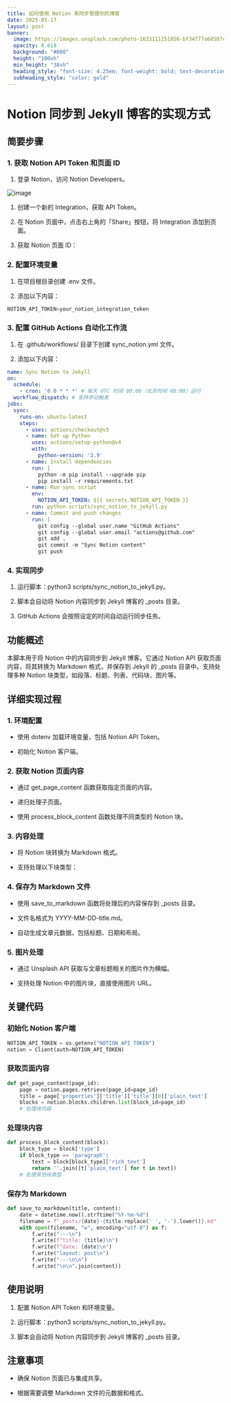 ```yaml
---
title: 如何使用 Notion 来同步管理你的博客
date: 2025-05-17
layout: post
banner:
  image: https://images.unsplash.com/photo-1633111151056-bf34f77a6850?crop=entropy&cs=tinysrgb&fit=max&fm=jpg&ixid=M3w2OTIwMzJ8MHwxfHJhbmRvbXx8fHx8fHx8fDE3NDc0NTEzMTZ8&ixlib=rb-4.1.0&q=80&w=1080
  opacity: 0.618
  background: "#000"
  height: "100vh"
  min_height: "38vh"
  heading_style: "font-size: 4.25em; font-weight: bold; text-decoration: underline"
  subheading_style: "color: gold"
---
```


# Notion 同步到 Jekyll 博客的实现方式

## 简要步骤

### 1. 获取 Notion API Token 和页面 ID

1. 登录 Notion，访问 Notion Developers。

![image](https://prod-files-secure.s3.us-west-2.amazonaws.com/a7a0cc5a-89b9-4cda-8686-1fba0ca52f40/d19c1afe-dea5-4312-9333-786b0ba83054/image.png?X-Amz-Algorithm=AWS4-HMAC-SHA256&X-Amz-Content-Sha256=UNSIGNED-PAYLOAD&X-Amz-Credential=ASIAZI2LB4667WFQBCWU%2F20250517%2Fus-west-2%2Fs3%2Faws4_request&X-Amz-Date=20250517T030835Z&X-Amz-Expires=3600&X-Amz-Security-Token=IQoJb3JpZ2luX2VjEJv%2F%2F%2F%2F%2F%2F%2F%2F%2F%2FwEaCXVzLXdlc3QtMiJGMEQCIEGWaEZfw2yg1XxNkhC2UqLNVQ7Hjy6pFz2u1lOVS5PBAiAl8CiySOup%2FyOJsnzPe8aaM%2FuBJfyo6nct1WpY9I9tRCr%2FAwhUEAAaDDYzNzQyMzE4MzgwNSIMkEANbTF1EP7wo57xKtwDGXMifSiruRN0ycpf%2BJ%2Bk5L1vyuEGU3n839WJ%2BqTQjM8K3vPxNDWtskNHDpElbPoBACoFLZOkXYq2XOzc82hICPxyccj62e%2BDCrakBPjguMk3ndQSIi35YFA%2FDYXG8wD%2FC07A6Uu7CEkBwR%2BuTtBPyU61tKbMFD16sXV4QP%2FG03UWzXyISt3Vzi2tlFvwTkjo1FqcdHoOpR9mTdWdrOaYFxA2YDwo6MB%2FsZJKQmLEng5jtxHcqu7I3NK0VNqABmlDEkyexsPknlGcPGOanNJ2kJQDu5U1f%2Fqg4GRSGwQTdZD%2BjAeny%2F2b4yH0Jg60PtWrFGsaSfQT9CNMqfcWHONID%2B2z7nLRnq9zGjggL%2FGzguUUNZE1%2Fu1vIIsKdqkO4JScvMkHLHhn7rC6sMqYeW44xqQGP8kCGrrZ30duYLXKQyfs6qz8ITn0d2z9yadpkLExF%2BXm6imjpfKwJnCfSTd51qaTTS2wGJ1K6dZHvJF9waNoug9YqksXB2wC7EH6rUfXj9QAGf5zw7s9WjzM%2FaazHKgSnhz2zFX7fgiX0i3VdQofR7IbbMZ7KDLW29tYajPuhcclqNN4yy4MAg4CFpjIwF7GEacF5E9AlML9QRe8MyR1hSyayOm8QpHpg3AwvvefwQY6pgEP8oL3fNnwCNH%2Bb7YB6LWQVVXAd9kz8eSWnFLPlcZ%2FwkscxBZpJ%2BdZuRJTlh2dLU4%2BpRUblhmJFF9tNlVGEZZde4%2FbVv6YyQ6txQ8fHlaA8mER%2B2vSPNTK%2BtqbUxioauCdohBK93GtpkOkhJDfXQgNF0Bm1k10b9m8wVaga%2F3IVEAxtB3zWkjOKOO6bHsbLOYLAMzWdC6Na5rmMbw4A4Um8VLyySQi&X-Amz-Signature=ec1b2d77e280ff8d11fb1808900a076328d9ee12c6f2306e3eb2951db52a6af7&X-Amz-SignedHeaders=host&x-id=GetObject)

1. 创建一个新的 Integration，获取 API Token。

1. 在 Notion 页面中，点击右上角的「Share」按钮，将 Integration 添加到页面。

1. 获取 Notion 页面 ID：


### 2. 配置环境变量

1. 在项目根目录创建 .env 文件。

1. 添加以下内容：

```javascript
NOTION_API_TOKEN=your_notion_integration_token
```

### 3. 配置 GitHub Actions 自动化工作流

1. 在 .github/workflows/ 目录下创建 sync_notion.yml 文件。

1. 添加以下内容：

```yaml
name: Sync Notion to Jekyll
on:
  schedule:
    - cron: '0 0 * * *' # 每天 UTC 时间 00:00（北京时间 08:00）运行
  workflow_dispatch: # 支持手动触发
jobs:
  sync:
    runs-on: ubuntu-latest
    steps:
      - uses: actions/checkout@v3
      - name: Set up Python
        uses: actions/setup-python@v4
        with:
          python-version: '3.9'
      - name: Install dependencies
        run: |
          python -m pip install --upgrade pip
          pip install -r requirements.txt
      - name: Run sync script
        env:
          NOTION_API_TOKEN: ${{ secrets.NOTION_API_TOKEN }}
        run: python scripts/sync_notion_to_jekyll.py
      - name: Commit and push changes
        run: |
          git config --global user.name "GitHub Actions"
          git config --global user.email "actions@github.com"
          git add .
          git commit -m "Sync Notion content"
          git push
```

### 4. 实现同步

1. 运行脚本：python3 scripts/sync_notion_to_jekyll.py。

1. 脚本会自动将 Notion 内容同步到 Jekyll 博客的 _posts 目录。

1. GitHub Actions 会按照设定的时间自动运行同步任务。

## 功能概述

本脚本用于将 Notion 中的内容同步到 Jekyll 博客。它通过 Notion API 获取页面内容，将其转换为 Markdown 格式，并保存到 Jekyll 的 _posts 目录中。支持处理多种 Notion 块类型，如段落、标题、列表、代码块、图片等。

## 详细实现过程

### 1. 环境配置

- 使用 dotenv 加载环境变量，包括 Notion API Token。

- 初始化 Notion 客户端。

### 2. 获取 Notion 页面内容

- 通过 get_page_content 函数获取指定页面的内容。

- 递归处理子页面。

- 使用 process_block_content 函数处理不同类型的 Notion 块。

### 3. 内容处理

- 将 Notion 块转换为 Markdown 格式。

- 支持处理以下块类型：


### 4. 保存为 Markdown 文件

- 使用 save_to_markdown 函数将处理后的内容保存到 _posts 目录。

- 文件名格式为 YYYY-MM-DD-title.md。

- 自动生成文章元数据，包括标题、日期和布局。

### 5. 图片处理

- 通过 Unsplash API 获取与文章标题相关的图片作为横幅。

- 支持处理 Notion 中的图片块，直接使用图片 URL。

## 关键代码

### 初始化 Notion 客户端

```python
NOTION_API_TOKEN = os.getenv("NOTION_API_TOKEN")
notion = Client(auth=NOTION_API_TOKEN)
```

### 获取页面内容

```python
def get_page_content(page_id):
    page = notion.pages.retrieve(page_id=page_id)
    title = page['properties']['title']['title'][0]['plain_text']
    blocks = notion.blocks.children.list(block_id=page_id)
    # 处理块内容
```

### 处理块内容

```python
def process_block_content(block):
    block_type = block['type']
    if block_type == 'paragraph':
        text = block[block_type]['rich_text']
        return ''.join([t['plain_text'] for t in text])
    # 处理其他块类型
```

### 保存为 Markdown

```python
def save_to_markdown(title, content):
    date = datetime.now().strftime("%Y-%m-%d")
    filename = f"_posts/{date}-{title.replace(' ', '-').lower()}.md"
    with open(filename, "w", encoding="utf-8") as f:
        f.write("---\n")
        f.write(f"title: {title}\n")
        f.write(f"date: {date}\n")
        f.write("layout: post\n")
        f.write("---\n\n")
        f.write("\n\n".join(content))
```

## 使用说明

1. 配置 Notion API Token 和环境变量。

1. 运行脚本：python3 scripts/sync_notion_to_jekyll.py。

1. 脚本会自动将 Notion 内容同步到 Jekyll 博客的 _posts 目录。

## 注意事项

- 确保 Notion 页面已与集成共享。

- 根据需要调整 Markdown 文件的元数据和格式。